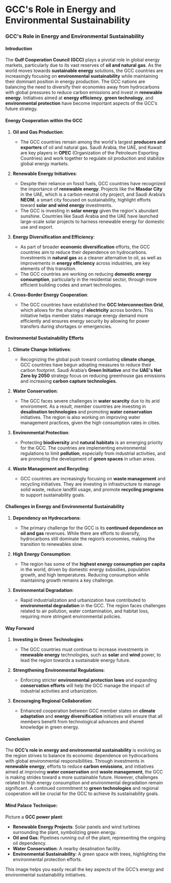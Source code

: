 # GCC's Role in Energy and Environmental Sustainability

### **GCC's Role in Energy and Environmental Sustainability**

#### **Introduction**
The **Gulf Cooperation Council (GCC)** plays a pivotal role in global energy markets, particularly due to its vast reserves of **oil and natural gas**. As the world moves towards **sustainable energy** solutions, the GCC countries are increasingly focusing on **environmental sustainability** while maintaining their dominant position in energy production. The GCC nations are balancing the need to diversify their economies away from hydrocarbons with global pressures to reduce carbon emissions and invest in **renewable energy**. Initiatives aimed at **energy efficiency**, **green technology**, and **environmental protection** have become important aspects of the GCC’s future strategy.

#### **Energy Cooperation within the GCC**

1. **Oil and Gas Production**:
   - The GCC countries remain among the world's largest **producers and exporters** of oil and natural gas. Saudi Arabia, the UAE, and Kuwait are key players in **OPEC** (Organization of the Petroleum Exporting Countries) and work together to regulate oil production and stabilize global energy markets.
   
2. **Renewable Energy Initiatives**:
   - Despite their reliance on fossil fuels, GCC countries have recognized the importance of **renewable energy**. Projects like the **Masdar City** in the UAE, which is a carbon-neutral city project, and Saudi Arabia’s **NEOM**, a smart city focused on sustainability, highlight efforts toward **solar and wind energy** investments.
   - The GCC is investing in **solar energy** given the region's abundant sunshine. Countries like Saudi Arabia and the UAE have launched large-scale solar projects to harness renewable energy for domestic use and export.

3. **Energy Diversification and Efficiency**:
   - As part of broader **economic diversification** efforts, the GCC countries aim to reduce their dependence on hydrocarbons. Investments in **natural gas** as a cleaner alternative to oil, as well as improvements in **energy efficiency** across industries, are key elements of this transition.
   - The GCC countries are working on reducing **domestic energy consumption**, particularly in the residential sector, through more efficient building codes and smart technologies.

4. **Cross-Border Energy Cooperation**:
   - The GCC countries have established the **GCC Interconnection Grid**, which allows for the sharing of **electricity** across borders. This initiative helps member states manage energy demand more efficiently and ensures energy security by allowing for power transfers during shortages or emergencies.

#### **Environmental Sustainability Efforts**

1. **Climate Change Initiatives**:
   - Recognizing the global push toward combating **climate change**, GCC countries have begun adopting measures to reduce their carbon footprint. Saudi Arabia’s **Green Initiative** and the **UAE's Net Zero by 2050** strategy focus on reducing greenhouse gas emissions and increasing **carbon capture technologies**.
   
2. **Water Conservation**:
   - The GCC faces severe challenges in **water scarcity** due to its arid environment. As a result, member countries are investing in **desalination technologies** and promoting **water conservation** initiatives. The region is also working on improving water management practices, given the high consumption rates in cities.

3. **Environmental Protection**:
   - Protecting **biodiversity** and **natural habitats** is an emerging priority for the GCC. The countries are implementing environmental regulations to limit **pollution**, especially from industrial activities, and are promoting the development of **green spaces** in urban areas.
   
4. **Waste Management and Recycling**:
   - GCC countries are increasingly focusing on **waste management** and recycling initiatives. They are investing in infrastructure to manage solid waste, reduce landfill usage, and promote **recycling programs** to support sustainability goals.

#### **Challenges in Energy and Environmental Sustainability**

1. **Dependency on Hydrocarbons**:
   - The primary challenge for the GCC is its **continued dependence on oil and gas** revenues. While there are efforts to diversify, hydrocarbons still dominate the region’s economies, making the transition to renewables slow.
   
2. **High Energy Consumption**:
   - The region has some of the **highest energy consumption per capita** in the world, driven by domestic energy subsidies, population growth, and high temperatures. Reducing consumption while maintaining growth remains a key challenge.

3. **Environmental Degradation**:
   - Rapid industrialization and urbanization have contributed to **environmental degradation** in the GCC. The region faces challenges related to air pollution, water contamination, and habitat loss, requiring more stringent environmental policies.

#### **Way Forward**

1. **Investing in Green Technologies**:
   - The GCC countries must continue to increase investments in **renewable energy** technologies, such as **solar** and **wind** power, to lead the region towards a sustainable energy future.

2. **Strengthening Environmental Regulations**:
   - Enforcing stricter **environmental protection laws** and expanding **conservation efforts** will help the GCC manage the impact of industrial activities and urbanization.

3. **Encouraging Regional Collaboration**:
   - Enhanced cooperation between GCC member states on **climate adaptation** and **energy diversification** initiatives will ensure that all members benefit from technological advances and shared knowledge in green energy.

#### **Conclusion**
The **GCC’s role in energy and environmental sustainability** is evolving as the region strives to balance its economic dependence on hydrocarbons with global environmental responsibilities. Through investments in **renewable energy**, efforts to reduce **carbon emissions**, and initiatives aimed at improving **water conservation** and **waste management**, the GCC is making strides toward a more sustainable future. However, challenges related to high energy consumption and environmental degradation remain significant. A continued commitment to **green technologies** and regional cooperation will be crucial for the GCC to achieve its sustainability goals.

#### **Mind Palace Technique**:
Picture a **GCC power plant**:
- **Renewable Energy Projects**: Solar panels and wind turbines surrounding the plant, symbolizing green energy.
- **Oil and Gas**: Pipelines running out of the plant, representing the ongoing oil dependency.
- **Water Conservation**: A nearby desalination facility.
- **Environmental Sustainability**: A green space with trees, highlighting the environmental protection efforts.

This image helps you easily recall the key aspects of the GCC’s energy and environmental sustainability initiatives.
